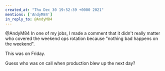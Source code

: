 ```yaml
---
created_at: "Thu Dec 30 19:52:39 +0000 2021"
mentions: ['AndyM84']
in_reply_to: @AndyM84
---
```


@AndyM84 In one of my jobs, I made a comment that it didn't really matter who covered the weekend ops rotation because "nothing bad happens on the weekend".

This was on Friday. 

Guess who was on call when production blew up the next day?